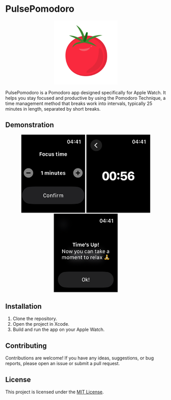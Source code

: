 # PulsePomodoro

<p align="center">
<img src="doc/logo.png" alt="Logo" width="200">
</p>
PulsePomodoro is a Pomodoro app designed specifically for Apple Watch. It helps you stay focused and productive by using the Pomodoro Technique, a time management method that breaks work into intervals, typically 25 minutes in length, separated by short breaks.

## Demonstration

<p align="center">
    <img src="doc/demo00.png" alt="Logo" width="200">
    <img src="doc/demo01.png" alt="Logo" width="200">
    <img src="doc/demo02.png" alt="Logo" width="200">

</p>


## Installation

1. Clone the repository.
2. Open the project in Xcode.
3. Build and run the app on your Apple Watch.

## Contributing

Contributions are welcome! If you have any ideas, suggestions, or bug reports, please open an issue or submit a pull request.

## License

This project is licensed under the [MIT License](LICENSE).
